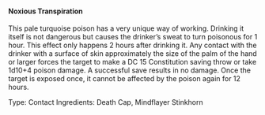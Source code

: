 #### Noxious Transpiration
This pale turquoise poison has a very unique way of working. Drinking it itself is not dangerous but causes the drinker’s sweat to turn poisonous for 1 hour. This effect only happens 2 hours after drinking it. Any contact with the drinker with a surface of skin approximately the size of the palm of the hand or larger forces the target to make a DC 15 Constitution saving throw or take 1d10+4 poison damage. A successful save results in no damage. Once the target is exposed once, it cannot be affected by the poison again for 12 hours. 

Type: Contact
Ingredients: Death Cap, Mindflayer Stinkhorn